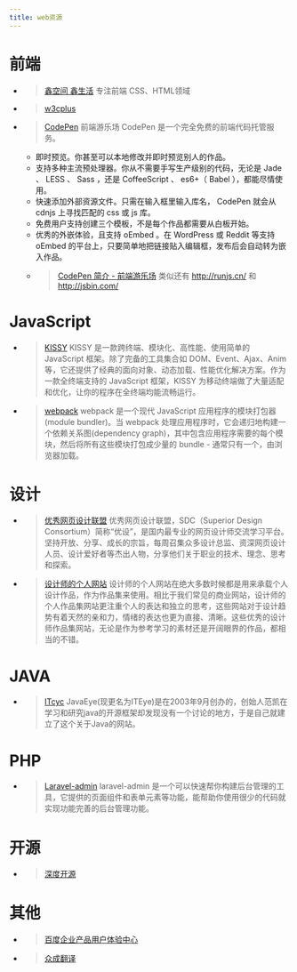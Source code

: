 ```yaml
---
title: web资源
---
```



# 前端

* > [鑫空间 鑫生活](http://www.zhangxinxu.com/)
专注前端 CSS、HTML领域
* > [w3cplus](https://www.w3cplus.com/)
* > [CodePen](https://blog.codepen.io/)
前端游乐场 CodePen 是一个完全免费的前端代码托管服务。
	* 即时预览。你甚至可以本地修改并即时预览别人的作品。
	* 支持多种主流预处理器。你从不需要手写生产级别的代码，无论是 Jade 、 LESS 、 Sass ，还是 CoffeeScript 、 es6+（ Babel ），都能尽情使用。
	* 快速添加外部资源文件。只需在输入框里输入库名， CodePen 就会从 cdnjs 上寻找匹配的 css 或 js 库。
	* 免费用户支持创建三个模板，不是每个作品都需要从白板开始。
	* 优秀的外嵌体验，且支持 oEmbed 。在 WordPress 或 Reddit 等支持 oEmbed 的平台上，只要简单地把链接贴入编辑框，发布后会自动转为嵌入作品。
    * > [CodePen 简介 - 前端游乐场](https://www.v2ex.com/t/315023)
 	类似还有 http://runjs.cn/ 和  http://jsbin.com/ 

# JavaScript 
* > [KISSY](http://docs.kissyui.com/)
KISSY 是一款跨终端、模块化、高性能、使用简单的 JavaScript 框架。除了完备的工具集合如 DOM、Event、Ajax、Anim 等，它还提供了经典的面向对象、动态加载、性能优化解决方案。作为一款全终端支持的 JavaScript 框架，KISSY 为移动终端做了大量适配和优化，让你的程序在全终端均能流畅运行。
* > [webpack](https://doc.webpack-china.org/)
webpack 是一个现代 JavaScript 应用程序的模块打包器(module bundler)。当 webpack 处理应用程序时，它会递归地构建一个依赖关系图(dependency graph)，其中包含应用程序需要的每个模块，然后将所有这些模块打包成少量的 bundle - 通常只有一个，由浏览器加载。

# 设计
* > [优秀网页设计联盟](http://www.uisdc.com/)
优秀网页设计联盟，SDC（Superior Design Consortium）简称“优设”，是国内最专业的网页设计师交流学习平台。坚持开放、分享、成长的宗旨，每周召集众多设计总监、资深网页设计人员、设计爱好者等杰出人物，分享他们关于职业的技术、理念、思考和探索。
* > [设计师的个人网站](http://www.uisdc.com/new-portfolio-sites-october-2017)
设计师的个人网站在绝大多数时候都是用来承载个人设计作品，作为作品集来使用。相比于我们常见的商业网站，设计师的个人作品集网站更注重个人的表达和独立的思考，这些网站对于设计趋势有着天然的亲和力，情绪的表达也更为直接、清晰。这些优秀的设计师作品集网站，无论是作为参考学习的素材还是开阔眼界的作品，都相当的不错。

# JAVA
* > [ITcyc](http://www.iteye.com/)
JavaEye(现更名为ITEye)是在2003年9月创办的，创始人范凯在学习和研究java的开源框架却发现没有一个讨论的地方，于是自己就建立了这个关于Java的网站。

# PHP
* > [Laravel-admin](http://laravel-admin.org/)
laravel-admin 是一个可以快速帮你构建后台管理的工具，它提供的页面组件和表单元素等功能，能帮助你使用很少的代码就实现功能完善的后台管理功能。

# 开源

* > [深度开源](http://www.open-open.com/)

# 其他
* > [百度企业产品用户体验中心](http://eux.baidu.com/)
* > [众成翻译](http://www.zcfy.cc/read/discovery)

